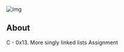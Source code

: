 ![img](https://assets.imaginablefutures.com/media/images/ALX_Logo.max-200x150.png)

## About

C - 0x13. More singly linked lists Assignment
